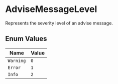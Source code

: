 # AdviseMessageLevel

Represents the severity level of an advise message.

## Enum Values

| Name | Value |
|------|-------|
| `Warning` | `0` |
| `Error` | `1` |
| `Info` | `2` |
